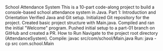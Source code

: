 School Attendance System
This is a 10-part code-along project to build a console-based school attendance system in Java.
Part 1: Introduction and Orientation
Verified Java and Git setup.
Initialized Git repository for the project.
Created basic project structure with Main.java.
Compiled and ran the initial "Welcome" program.
Pushed initial setup to a part-01 branch on GitHub and created a PR.
How to Run
Navigate to the project root directory (AttendanceSystem).
Compile: javac src/com/school/Main.java
Run: java -cp src com.school.Main
